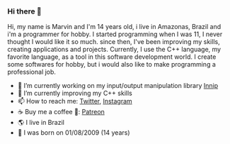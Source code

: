 ### Hi there 👋

Hi, my name is Marvin and I'm 14 years old, i live in Amazonas, Brazil and i'm a programmer for hobby. I started programming when I was 11, I never thought I would like it so much. since then, I've been improving my skills, creating applications and projects. Currently, I use the C++ language, my favorite language, as a tool in this software development world. I create some softwares for hobby, but i would also like to make programming a professional job.

- 🔭 I’m currently working on my input/output manipulation library [Innip](https://github.com/MarvinMarjan/Innip)
- 🌱 I’m currently improving my C++ skills
- 📫 How to reach me: [Twitter](https://twitter.com/MarvinMarjan), [Instagram](https://instagram.com/marv.marj)
- ☕ Buy me a coffee 💖: [Patreon](https://patreon.com/MarvinMarjan)
- 🌎 I live in Brazil
- 🎂 I was born on 01/08/2009 (14 years)
